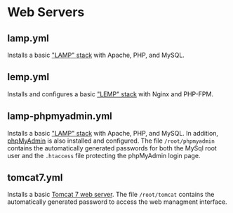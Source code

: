 Web Servers
===========


lamp.yml
---------------

Installs a basic ["LAMP" stack](https://www.digitalocean.com/community/tutorials/how-to-install-linux-apache-mysql-php-lamp-stack-on-ubuntu-14-04) with Apache, PHP, and MySQL.


lemp.yml
---------------

Installs and configures a basic ["LEMP" stack](https://www.digitalocean.com/community/tutorials/how-to-install-linux-nginx-mysql-php-lemp-stack-on-ubuntu-14-04) with Nginx and PHP-FPM.


lamp-phpmyadmin.yml
---------------

Installs a basic ["LAMP" stack](https://www.digitalocean.com/community/tutorials/how-to-install-linux-apache-mysql-php-lamp-stack-on-ubuntu-14-04) with Apache, PHP, and MySQL. In addition, [phpMyAdmin](https://www.digitalocean.com/community/tutorials/how-to-install-and-secure-phpmyadmin-on-ubuntu-14-04) is also installed and configured. The file `/root/phpmyadmin` contains the automatically generated passwords for both the MySql root user and the `.htaccess` file protecting the phpMyAdmin login page.


tomcat7.yml
-----------

Installs a basic [Tomcat 7 web server](https://www.digitalocean.com/community/tutorials/how-to-install-apache-tomcat-7-on-ubuntu-14-04-via-apt-get). The file `/root/tomcat` contains the automatically generated password to access the web managment interface.